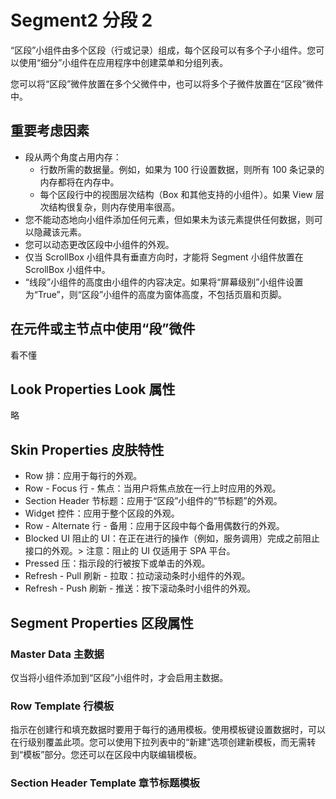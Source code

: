 # Segment2 分段 2
“区段”小组件由多个区段（行或记录）组成，每个区段可以有多个子小组件。您可以使用“细分”小组件在应用程序中创建菜单和分组列表。

您可以将“区段”微件放置在多个父微件中，也可以将多个子微件放置在“区段”微件中。

## 重要考虑因素
* 段从两个角度占用内存：
  * 行数所需的数据量。例如，如果为 100 行设置数据，则所有 100 条记录的内存都将在内存中。
  * 每个区段行中的视图层次结构（Box 和其他支持的小组件）。如果 View 层次结构很复杂，则内存使用率很高。
* 您不能动态地向小组件添加任何元素，但如果未为该元素提供任何数据，则可以隐藏该元素。
* 您可以动态更改区段中小组件的外观。
* 仅当 ScrollBox 小组件具有垂直方向时，才能将 Segment 小组件放置在 ScrollBox 小组件中。
* “线段”小组件的高度由小组件的内容决定。如果将“屏幕级别”小组件设置为“True”，则“区段”小组件的高度为窗体高度，不包括页眉和页脚。

## 在元件或主节点中使用“段”微件
看不懂

## Look Properties Look 属性
略

## Skin Properties 皮肤特性
* Row 排：应用于每行的外观。
* Row - Focus 行 - 焦点：当用户将焦点放在一行上时应用的外观。
* Section Header 节标题：应用于“区段”小组件的“节标题”的外观。
* Widget 控件：应用于整个区段的外观。
* Row - Alternate 行 - 备用：应用于区段中每个备用偶数行的外观。
* Blocked UI 阻止的 UI：在正在进行的操作（例如，服务调用）完成之前阻止接口的外观。> 注意：阻止的 UI 仅适用于 SPA 平台。
* Pressed 压：指示段的行被按下或单击的外观。
* Refresh - Pull 刷新 - 拉取：拉动滚动条时小组件的外观。
* Refresh - Push 刷新 - 推送：按下滚动条时小组件的外观。

## Segment Properties 区段属性
### Master Data 主数据
仅当将小组件添加到“区段”小组件时，才会启用主数据。

### Row Template 行模板
指示在创建行和填充数据时要用于每行的通用模板。使用模板键设置数据时，可以在行级别覆盖此项。您可以使用下拉列表中的“新建”选项创建新模板，而无需转到“模板”部分。您还可以在区段中内联编辑模板。

### Section Header Template 章节标题模板
